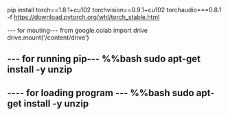 pip install torch==1.8.1+cu102 torchvision==0.9.1+cu102 torchaudio===0.8.1 -f https://download.pytorch.org/whl/torch_stable.html


--- for mouting---
from google.colab import drive
drive.mount('/content/drive')

--- for running pip---
%%bash
sudo apt-get install -y unzip
--------------

---- for loading program --- 
%%bash
sudo apt-get install -y unzip
----------------------------------
